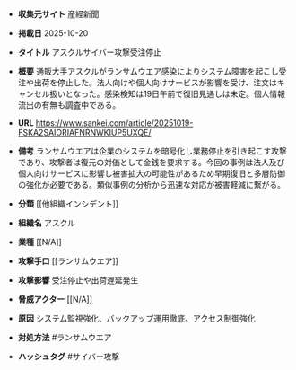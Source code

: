 - **収集元サイト**
産経新聞

- **掲載日**
2025-10-20

- **タイトル**
アスクルサイバー攻撃受注停止

- **概要**
通販大手アスクルがランサムウエア感染によりシステム障害を起こし受注や出荷を停止した。法人向けや個人向けサービスが影響を受け、注文はキャンセル扱いとなった。感染検知は19日午前で復旧見通しは未定。個人情報流出の有無も調査中である。

- **URL**
https://www.sankei.com/article/20251019-FSKA2SAIORIAFNRNWKIUP5UXQE/

- **備考**
ランサムウエアは企業のシステムを暗号化し業務停止を引き起こす攻撃であり、攻撃者は復元の対価として金銭を要求する。今回の事例は法人及び個人向けサービスに影響し被害拡大の可能性があるため早期復旧と多層防御の強化が必要である。類似事例の分析から迅速な対応が被害軽減に繋がる。

- **分類**
[[他組織インシデント]]

- **組織名**
アスクル

- **業種**
[[N/A]]

- **攻撃手口**
[[ランサムウエア]]

- **攻撃影響**
受注停止や出荷遅延発生

- **脅威アクター**
[[N/A]]

- **原因**
システム監視強化、バックアップ運用徹底、アクセス制御強化

- **対処方法**
#ランサムウエア

- **ハッシュタグ**
#サイバー攻撃
